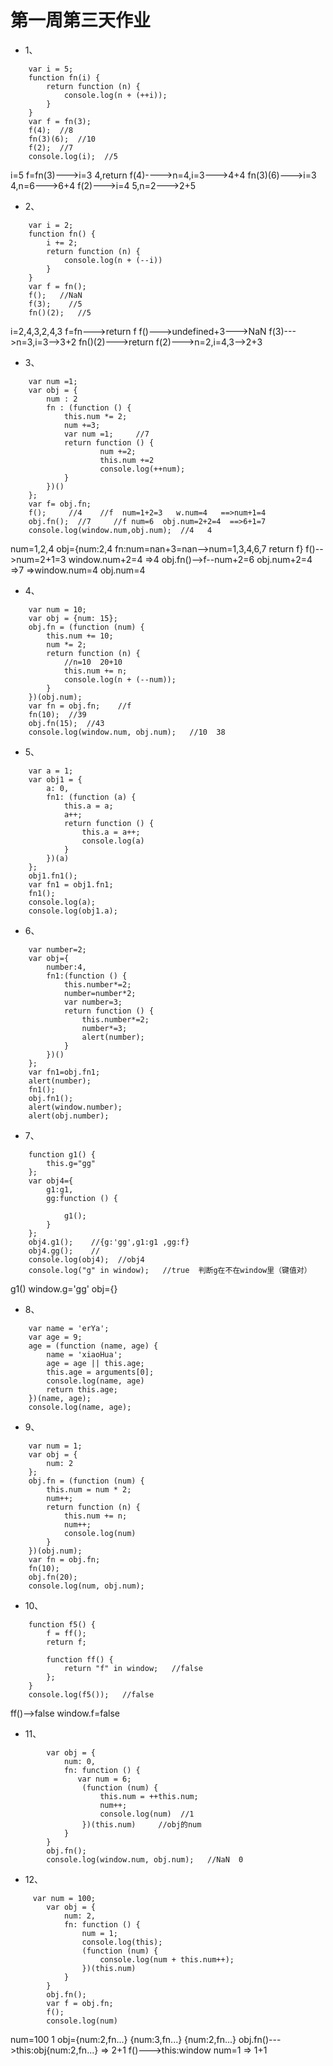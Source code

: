 # 第一周第三天作业
- 1、
```
    var i = 5;
    function fn(i) {
        return function (n) {
            console.log(n + (++i));  
        }
    }
    var f = fn(3);
    f(4);  //8
    fn(3)(6);  //10
    f(2);  //7
    console.log(i);  //5
```
i=5
f=fn(3)--->i=3 4,return
f(4)---->n=4,i=3--->4+4
fn(3)(6)--->i=3  4,n=6--->6+4
f(2)--->i=4 5,n=2--->2+5

- 2、
```
    var i = 2;
    function fn() {
        i += 2;
        return function (n) {
            console.log(n + (--i))
        }
    }
    var f = fn();
    f();   //NaN
    f(3);    //5
    fn()(2);   //5
```
i=2,4,3,2,4,3
f=fn--->return f
f()--->undefined+3--->NaN
f(3)--->n=3,i=3-->3+2
fn()(2)--->return f(2)--->n=2,i=4,3-->2+3

- 3、
```
    var num =1; 
    var obj = {
        num : 2
        fn : (function () {
            this.num *= 2;    
            num +=3;       
            var num =1;     //7
            return function () {
                    num +=2;
                    this.num +=2
                    console.log(++num);
            }
        })()
    };
    var f= obj.fn;   
    f();     //4    //f  num=1+2=3   w.num=4   ==>num+1=4
    obj.fn();  //7     //f num=6  obj.num=2+2=4  ==>6+1=7
    console.log(window.num,obj.num);  //4   4
```
num=1,2,4
obj={num:2,4  fn:num=nan+3=nan-->num=1,3,4,6,7 return f}
f()-->num=2+1=3  window.num+2=4  =>4
obj.fn()-->f--num+2=6  obj.num+2=4 =>7
=>window.num=4    obj.num=4

- 4、
```
    var num = 10;  
    var obj = {num: 15};   
    obj.fn = (function (num) {
        this.num += 10;
        num *= 2;
        return function (n) {
            //n=10  20+10
            this.num += n;
            console.log(n + (--num));  
        }
    })(obj.num);
    var fn = obj.fn;    //f
    fn(10);  //39
    obj.fn(15);  //43
    console.log(window.num, obj.num);   //10  38
```




- 5、
```
    var a = 1;
    var obj1 = {
        a: 0,
        fn1: (function (a) {
            this.a = a;
            a++;
            return function () {
                this.a = a++;
                console.log(a)
            }
        })(a)
    };
    obj1.fn1();
    var fn1 = obj1.fn1;
    fn1();
    console.log(a);
    console.log(obj1.a);
```


- 6、
```
    var number=2;
    var obj={
        number:4,
        fn1:(function () {
            this.number*=2;
            number=number*2;
            var number=3;
            return function () {
                this.number*=2;
                number*=3;
                alert(number);
            }
        })()
    };
    var fn1=obj.fn1;
    alert(number);
    fn1();
    obj.fn1();
    alert(window.number);
    alert(obj.number);
```


- 7、
```
    function g1() {   
        this.g="gg"
    };
    var obj4={
        g1:g1,
        gg:function () {
 
            g1();
        }
    };
    obj4.g1();    //{g:'gg',g1:g1 ,gg:f}
    obj4.gg();    //
    console.log(obj4);  //obj4
    console.log("g" in window);   //true  判断g在不在window里（键值对）
```
g1()
window.g='gg'
obj={}

- 8、
```
    var name = 'erYa';
    var age = 9;
    age = (function (name, age) {
        name = 'xiaoHua';
        age = age || this.age;
        this.age = arguments[0];
        console.log(name, age)
        return this.age;
    })(name, age);   
    console.log(name, age);
```

- 9、
```
    var num = 1;
    var obj = {
        num: 2
    };
    obj.fn = (function (num) {
        this.num = num * 2;
        num++;
        return function (n) {
            this.num += n;
            num++;
            console.log(num)
        }
    })(obj.num);
    var fn = obj.fn;
    fn(10);
    obj.fn(20);
    console.log(num, obj.num);
```
- 10、
```
    function f5() {
        f = ff();   
        return f;

        function ff() {
            return "f" in window;   //false
        };
    } 
    console.log(f5());   //false
```
ff()-->false
window.f=false

- 11、
```
        var obj = {
            num: 0,
            fn: function () {
               var num = 6;
                (function (num) {
                    this.num = ++this.num;
                    num++;
                    console.log(num)  //1
                })(this.num)     //obj的num
            }
        }
        obj.fn(); 
        console.log(window.num, obj.num);   //NaN  0
```



- 12、
```
     var num = 100;
        var obj = {
            num: 2,
            fn: function () {
                num = 1;
                console.log(this);
                (function (num) {
                    console.log(num + this.num++);  
                })(this.num)
            }
        }
        obj.fn();   
        var f = obj.fn;  
        f();   
        console.log(num)  

```
num=100  1
obj={num:2,fn...}  {num:3,fn...} {num:2,fn...}
obj.fn()--->this:obj{num:2,fn...} => 2+1
f()--->this:window   num=1  => 1+1